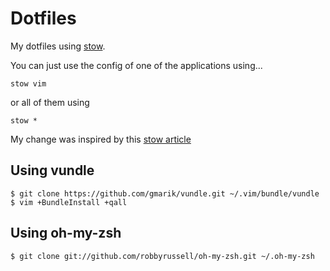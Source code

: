 Dotfiles
========

My dotfiles using [stow][stow].

You can just use the config of one of the applications using...

    stow vim

or all of them using

    stow *

My change was inspired by this [stow article][stow_article]

Using vundle
------------

    $ git clone https://github.com/gmarik/vundle.git ~/.vim/bundle/vundle
    $ vim +BundleInstall +qall

Using oh-my-zsh
---------------

    $ git clone git://github.com/robbyrussell/oh-my-zsh.git ~/.oh-my-zsh


[stow]: http://www.gnu.org/software/stow/
[stow_article]: http://brandon.invergo.net/news/2012-05-26-using-gnu-stow-to-manage-your-dotfiles.html
